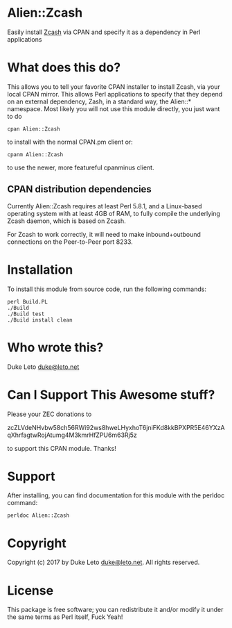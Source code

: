 # Alien::Zcash

Easily install [Zcash](https://z.cash) via CPAN and specify it as a dependency in Perl applications

# What does this do?

This allows you to tell your favorite CPAN installer to install Zcash, via your
local CPAN mirror. This allows Perl applications to specify that they depend on
an external dependency, Zash, in a standard way, the Alien::* namespace. Most
likely you will not use this module directly, you just want to do

    cpan Alien::Zcash

to install with the normal CPAN.pm client or:

    cpanm Alien::Zcash

to use the newer, more featureful cpanminus client.

## CPAN distribution dependencies

Currently Alien::Zcash requires at least Perl 5.8.1, and a Linux-based operating
system with at least 4GB of RAM, to fully compile the underlying Zcash daemon,
which is based on Zcash.

For Zcash to work correctly, it will need to make inbound+outbound connections
on the Peer-to-Peer port 8233.

# Installation

To install this module from source code, run the following commands:

    perl Build.PL
    ./Build
    ./Build test
    ./Build install clean

# Who wrote this?

Duke Leto <duke@leto.net>

# Can I Support This Awesome stuff?

Please your ZEC donations to

zcZLVdeNHvbw58ch56RWi92ws8hweLHyxhoT6jniFKd8kkBPXPR5E46YXzAqXhrfagtwRojAtumg4M3kmrHfZPU6m63Rj5z

to support this CPAN module. Thanks!

# Support

After installing, you can find documentation for this module with the
perldoc command:

    perldoc Alien::Zcash

# Copyright

Copyright (c) 2017 by Duke Leto <duke@leto.net>.  All rights reserved.

# License

This package is free software; you can redistribute it and/or
modify it under the same terms as Perl itself, Fuck Yeah!
